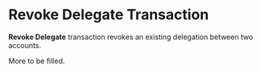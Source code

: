 # Revoke Delegate Transaction

**Revoke Delegate** transaction revokes an existing delegation between two accounts.

More to be filled.
